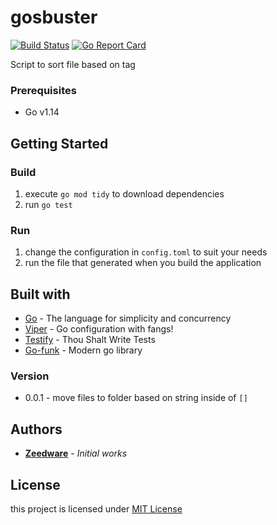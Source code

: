# gosbuster

[![Build Status](https://travis-ci.org/Zeedware/calculabotv2.svg?branch=master)](https://travis-ci.org/Zeedware/calculabotv2)
[![Go Report Card](https://goreportcard.com/badge/github.com/Zeedware/calculabotv2)](https://goreportcard.com/report/github.com/Zeedware/calculabotv2)

Script to sort file based on tag

### Prerequisites
- Go v1.14

## Getting Started

### Build
1. execute `go mod tidy` to download dependencies
2. run `go test`

### Run
1. change the configuration in `config.toml` to suit your needs
2. run the file that generated when you build the application

## Built with

* [Go](https://golang.org) - The language for simplicity and concurrency
* [Viper](https://github.com/spf13/viper) - Go configuration with fangs!
* [Testify](https://github.com/stretchr/testify) - Thou Shalt Write Tests
* [Go-funk](https://github.com/thoas/go-funk) - Modern go library

### Version
- 0.0.1 - move files to folder based on string inside of `[]`

## Authors
- [**Zeedware**](https://github.com/Zeedware) - *Initial works* 

## License
this project is licensed under [MIT License](https://github.com/Zeedware/kafkapro/blob/master/LICENSE)
